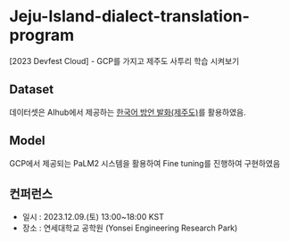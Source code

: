 # Jeju-Island-dialect-translation-program


[2023 Devfest Cloud] - GCP를 가지고 제주도 사투리 학습 시켜보기


## Dataset

데이터셋은 AIhub에서 제공하는 [한국어 방언 발화(제주도)](https://aihub.or.kr/aihubdata/data/view.do?currMenu=&topMenu=&aihubDataSe=data&dataSetSn=121)를 활용하였음.

## Model

GCP에서 제공되는 PaLM2 시스템을 활용하여 Fine tuning를 진행하여 구현하였음

## 컨퍼런스

- 일시 : 2023.12.09.(토) 13:00~18:00 KST
- 장소 : 연세대학교 공학원 (Yonsei Engineering Research Park)
